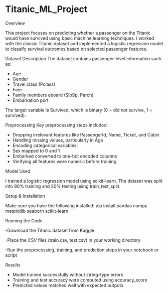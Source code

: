 # Titanic_ML_Project

Overview

This project focuses on predicting whether a passenger on the Titanic would have survived using basic machine learning techniques. I worked with the classic Titanic dataset and implemented a logistic regression model to classify survival outcomes based on selected passenger features.

Dataset Description
The dataset contains passenger-level information such as:
- Age
- Gender
- Travel class (Pclass)
- Fare
- Family members aboard (SibSp, Parch)
- Embarkation port
  
The target variable is Survived, which is binary (0 = did not survive, 1 = survived).

Preprocessing
Key preprocessing steps included:
- Dropping irrelevant features like PassengerId, Name, Ticket, and Cabin
- Handling missing values, particularly in Age
- Encoding categorical variables:
- Sex mapped to 0 and 1
- Embarked converted to one-hot encoded columns
- Verifying all features were numeric before training
  
Model Used

I trained a logistic regression model using scikit-learn. The dataset was split into 80% training and 20% testing using train_test_split.

Setup & Installation

Make sure you have the following installed:
pip install pandas numpy matplotlib seaborn scikit-learn

Running the Code

  -Download the Titanic dataset from Kaggle

  -Place the CSV files (train.csv, test.csv) in your working directory

  -Run the preprocessing, training, and prediction steps in your notebook or script

Results
- Model trained successfully without string-type errors
- Training and test accuracy were computed using accuracy_score
- Predicted values matched well with expected outputs
